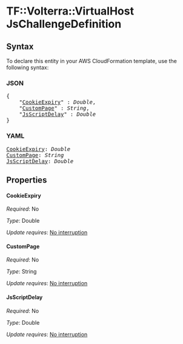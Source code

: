 # TF::Volterra::VirtualHost JsChallengeDefinition

## Syntax

To declare this entity in your AWS CloudFormation template, use the following syntax:

### JSON

<pre>
{
    "<a href="#cookieexpiry" title="CookieExpiry">CookieExpiry</a>" : <i>Double</i>,
    "<a href="#custompage" title="CustomPage">CustomPage</a>" : <i>String</i>,
    "<a href="#jsscriptdelay" title="JsScriptDelay">JsScriptDelay</a>" : <i>Double</i>
}
</pre>

### YAML

<pre>
<a href="#cookieexpiry" title="CookieExpiry">CookieExpiry</a>: <i>Double</i>
<a href="#custompage" title="CustomPage">CustomPage</a>: <i>String</i>
<a href="#jsscriptdelay" title="JsScriptDelay">JsScriptDelay</a>: <i>Double</i>
</pre>

## Properties

#### CookieExpiry

_Required_: No

_Type_: Double

_Update requires_: [No interruption](https://docs.aws.amazon.com/AWSCloudFormation/latest/UserGuide/using-cfn-updating-stacks-update-behaviors.html#update-no-interrupt)

#### CustomPage

_Required_: No

_Type_: String

_Update requires_: [No interruption](https://docs.aws.amazon.com/AWSCloudFormation/latest/UserGuide/using-cfn-updating-stacks-update-behaviors.html#update-no-interrupt)

#### JsScriptDelay

_Required_: No

_Type_: Double

_Update requires_: [No interruption](https://docs.aws.amazon.com/AWSCloudFormation/latest/UserGuide/using-cfn-updating-stacks-update-behaviors.html#update-no-interrupt)

